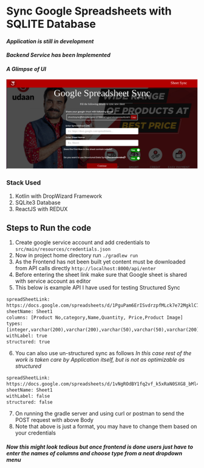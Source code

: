 # Sync Google Spreadsheets with SQLITE Database

#### _Application is still in development_
#### _Backend Service has been Implemented_
#### _A Glimpse of UI_
![Image of UI](home.png)
### Stack Used
1. Kotlin with DropWizard Framework
2. SQLite3 Database
3. ReactJS with REDUX


## Steps to Run the code
1. Create google service account and add credentials to 
    `src/main/resources/credentials.json`  
2. Now in project home directory run
`./gradlew run`
3. As the Frontend has not been built yet content must be downloaded from API calls directly
`http://localhost:8000/api/enter`
4. Before entering the sheet link make sure that Google sheet is shared with service account as editor
5. This below is example API I have used for testing Structured Sync
```
spreadSheetLink: https://docs.google.com/spreadsheets/d/1PguPam6ErISvdrzpfMLck7e72MgklC7MFFvlHJzesO0/edit#gid=883250178
sheetName: Sheet1
columns: [Product No,category,Name,Quantity, Price,Product Image]
types: [integer,varchar(200),varchar(200),varchar(50),varchar(50),varchar(200)]
withLabel: true
structured: true
```
6. You can also use un-structured sync as follows
_In this case rest of the work is taken care by Application itself, but is not as optimizable as structured_
```
spreadSheetLink: https://docs.google.com/spreadsheets/d/1vNgROdBY1fq2vf_k5xRaN0SXG8_bMl4gJEsKAsRzPek/edit#gid=0
sheetName: Sheet1
withLabel: false
structured: false
```
7. On running the gradle server and using curl or postman to send the POST request with above Body
8. Note that above is just a format, you may have to change them based on your credentials

#### _Now this might look tedious but once frontend is done users just have to enter the names of columns and choose type from a neat dropdown menu_
